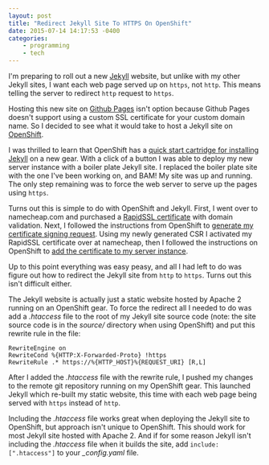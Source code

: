 ```yaml
---
layout: post
title: "Redirect Jekyll Site To HTTPS On OpenShift"
date: 2015-07-14 14:17:53 -0400
categories: 
    - programming
    - tech
---
```

I'm preparing to roll out a new [Jekyll][jekyll] website, but unlike with my other Jekyll sites, I want each web page served up on `https`, not `http`. This means telling the server to redirect `http` request to `https`. 

Hosting this new site on [Github Pages][githubpages] isn't option because Github Pages doesn't support using a custom SSL certificate for your custom domain name. So I decided to see what it would take to host a Jekyll site on [OpenShift][openshift]. 

I was thrilled to learn that OpenShift has a [quick start cartridge for installing Jekyll][jekyllquickstart] on a new gear. With a click of a button I was able to deploy my new server instance with a boiler plate Jekyll site. I replaced the boiler plate site with the one I've been working on, and BAM! My site was up and running. The only step remaining was to force the web server to serve up the pages using `https`.

Turns out this is simple to do with OpenShift and Jekyll. First, I went over to namecheap.com and purchased a [RapidSSL certificate][rapid] with domain validation. Next, I followed the instructions from OpenShift to [generate my certificate signing request][csrhelp]. Using my newly generated CSR I activated my RapidSSL certificate over at namecheap, then I followed the instructions on OpenShift to [add the certificate to my server instance][openshifthelp].

Up to this point everything was easy peasy, and all I had left to do was figure out how to redirect the Jekyll site from `http` to `https`. Turns out this isn't difficult either.

The Jekyll website is actually just a static website hosted by Apache 2 running on an OpenShift gear. To force the redirect all I needed to do was add a *.htaccess* file to the root of my Jekyll site source code (note: the site source code is in the *source/* directory when using OpenShift) and put this rewrite rule in the file:

```
RewriteEngine on 
RewriteCond %{HTTP:X-Forwarded-Proto} !https 
RewriteRule .* https://%{HTTP_HOST}%{REQUEST_URI} [R,L]
```

After I added the *.htaccess* file with the rewrite rule, I pushed my changes to the remote git repository running on my OpenShift gear. This launched Jekyll which re-built my static website, this time with each web page being served with `https` instead of `http`.

Including the *.htaccess* file works great when deploying the Jekyll site to OpenShift, but approach isn't unique to OpenShift. This should work for most Jekyll site hosted with Apache 2. And if for some reason Jekyll isn't including the *.htaccess* file when it builds the site, add `include: [".htaccess"]` to your *_config.yaml* file.

[jekyll]: http://jekyllrb.com
[githubpages]: https://pages.github.com
[openshift]: https://www.openshift.com
[jekyllquickstart]: https://hub.openshift.com/quickstarts/41-jekyll
[rapid]: https://www.namecheap.com/security/ssl-certificates/rapidssl/rapidssl.aspx
[csrhelp]: https://developers.openshift.com/en/managing-domains-ssl.html#_generating_a_csr_certificate_signing_request
[openshifthelp]: https://developers.openshift.com/en/managing-domains-ssl.html#using-a-custom-ssl-certificate
